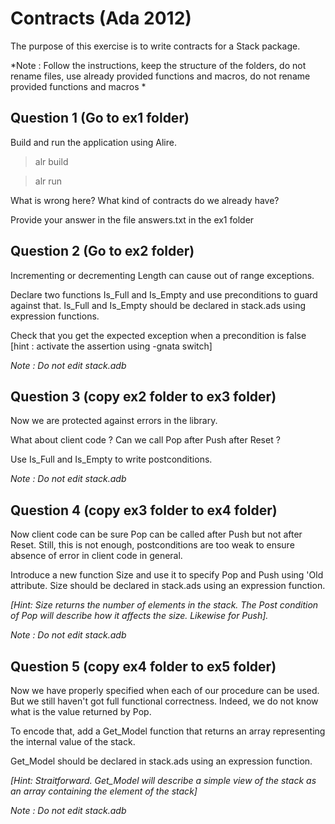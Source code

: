 # Contracts (Ada 2012)

The purpose of this exercise is to write contracts for a Stack package.

*Note : Follow the instructions, keep the structure of the folders, do not rename files, use already provided functions and macros, do not rename provided functions and macros *

## Question 1 (Go to ex1 folder)
Build and run the application using Alire.

> alr build

> alr run

What is wrong here?
What kind of contracts do we already have?

Provide your answer in the file answers.txt in the ex1 folder

## Question 2 (Go to ex2 folder)

Incrementing or decrementing Length can cause out of range exceptions.

Declare two functions Is_Full and Is_Empty and use preconditions to guard against that.
Is_Full and Is_Empty should be declared in stack.ads using expression functions.

Check that you get the expected exception when a precondition is false [hint : activate
the assertion using -gnata switch]

*Note : Do not edit stack.adb*

## Question 3 (copy ex2 folder to ex3 folder)

Now we are protected against errors in the library.

What about client code ? Can we call Pop after Push after Reset ?

Use Is_Full and Is_Empty to write postconditions.

*Note : Do not edit stack.adb*

## Question 4 (copy ex3 folder to ex4 folder)

Now client code can be sure Pop can be called after Push but not after Reset. Still, this is
not enough, postconditions are too weak to ensure absence of error in client code in
general.

Introduce a new function Size and use it to specify Pop and Push using 'Old attribute.
Size should be declared in stack.ads using an expression function.

*[Hint: Size returns the number of elements in the stack. The Post condition of Pop will
describe how it affects the size. Likewise for Push].*

*Note : Do not edit stack.adb*

## Question 5 (copy ex4 folder to ex5 folder)

Now we have properly specified when each of our procedure can be used. But we still
haven't got full functional correctness. Indeed, we do not know what is the value
returned by Pop.

To encode that, add a Get_Model function that returns an array
representing the internal value of the stack.

Get_Model should be declared in stack.ads using an expression function.


*[Hint: Straitforward. Get_Model will describe a simple view of the stack as an array containing the element of the stack]*

*Note : Do not edit stack.adb*

